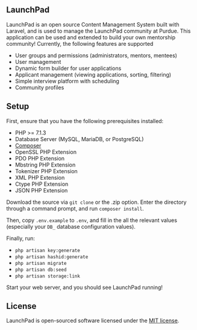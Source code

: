 ## LaunchPad

LaunchPad is an open source Content Management System built with Laravel, and is used to manage the LaunchPad community at Purdue. This application can be used and extended to build your own mentorship community! Currently, the following features are supported

- User groups and permissions (administrators, mentors, mentees)
- User management
- Dynamic form builder for user applications
- Applicant management (viewing applications, sorting, filtering)
- Simple interview platform with scheduling
- Community profiles

## Setup
First, ensure that you have the following prerequisites installed:
- PHP >= 7.1.3
- Database Server (MySQL, MariaDB, or PostgreSQL)
- [Composer](https://getcomposer.org/)
- OpenSSL PHP Extension
- PDO PHP Extension
- Mbstring PHP Extension
- Tokenizer PHP Extension
- XML PHP Extension
- Ctype PHP Extension
- JSON PHP Extension

Download the source via `git clone` or the .zip option. Enter the directory through a command prompt, and run `composer install`.

Then, copy `.env.example` to `.env`, and fill in the all the relevant values (especially your `DB_` database configuration values).

Finally, run:
- `php artisan key:generate`
- `php artisan hashid:generate`
- `php artisan migrate`
- `php artisan db:seed`
- `php artisan storage:link`

Start your web server, and you should see LaunchPad running!

## License

LaunchPad is open-sourced software licensed under the [MIT license](http://opensource.org/licenses/MIT).
